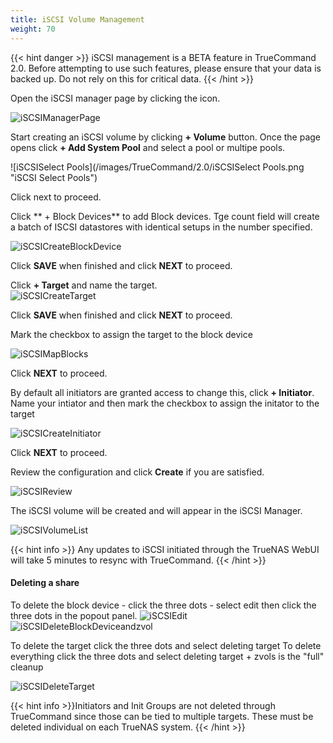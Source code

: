 ```yaml
---
title: iSCSI Volume Management
weight: 70
---
```


{{< hint danger >}}
iSCSI management is a BETA feature in TrueCommand 2.0. Before attempting to use such features, please ensure that your data is backed up. Do not rely on this for critical data.
{{< /hint >}}

Open the iSCSI manager page by clicking the <mat-icon role="img" fontset="mdi" fonticon="mdi-database" class="mat-icon mdi mdi-database mat-icon-no-color" aria-hidden="true"></mat-icon> icon.

![iSCSIManagerPage](/images/TrueCommand/2.0/iSCSIManagerPage.png "iSCSI Manager Page")

Start creating an iSCSI volume by clicking **+ Volume** button.
Once the page opens click **+ Add System Pool** and select a pool or multipe pools.

![iSCSISelect Pools](/images/TrueCommand/2.0/iSCSISelect Pools.png "iSCSI Select Pools")

Click next to proceed.

Click ** + Block Devices** to add Block devices.  Tge count field will create a 
batch of ISCSI datastores with identical setups in the number specified.

![iSCSICreateBlockDevice](/images/TrueCommand/2.0/iSCSICreateBlockDevice.png "iSCSI Create Block Device")

Click **SAVE** when finished and click **NEXT** to proceed.

Click **+ Target** and name the target.  
![iSCSICreateTarget](/images/TrueCommand/2.0/iSCSICreateTarget.png "iSCSI Create Target")

Click **SAVE** when finished and click **NEXT** to proceed.

Mark the checkbox to assign the target to the block device

![iSCSIMapBlocks](/images/TrueCommand/2.0/iSCSIMapBlocks.png "iSCSI Map Blocks")

Click **NEXT** to proceed.

By default all initiators are granted access to change this, click **+ Initiator**.
Name your intiator and then mark the checkbox to assign the initator to the target

![iSCSICreateInitiator](/images/TrueCommand/2.0/iSCSICreateInitiator.png "iSCSICreateInitiator")

Click **NEXT** to proceed.

Review the configuration and click **Create** if you are satisfied.

![iSCSIReview](/images/TrueCommand/2.0/iSCSIReview.png "iSCSIReview")

The iSCSI volume will be created and will appear in the iSCSI Manager.

![iSCSIVolumeList](/images/TrueCommand/2.0/iSCSIVolumeList.png "iSCSIVolumeList")

{{< hint info >}}
Any updates to iSCSI initiated through the TrueNAS WebUI will take 5 minutes to resync with TrueCommand.
{{< /hint >}}


#### Deleting a share

To delete the block device - click the three dots - select edit then click the three dots in the popout panel.
![iSCSIEdit](/images/TrueCommand/2.0/iSCSIEdit.png "iSCSIEdit")
![iSCSIDeleteBlockDeviceandzvol](/images/TrueCommand/2.0/iSCSIDeleteBlockDeviceandzvol.png "iSCSI Delete Block Device and zvol")

To delete the target click the three dots and select deleting target
To delete everything click the three dots and select deleting target + zvols is the "full" cleanup

![iSCSIDeleteTarget](/images/TrueCommand/2.0/iSCSIDeleteTarget.png "iSCSIDeleteTarget")

{{< hint info >}}Initiators and Init Groups are not deleted through TrueCommand since those can be tied to multiple targets.  These must be deleted individual on each TrueNAS system.
{{< /hint >}}
